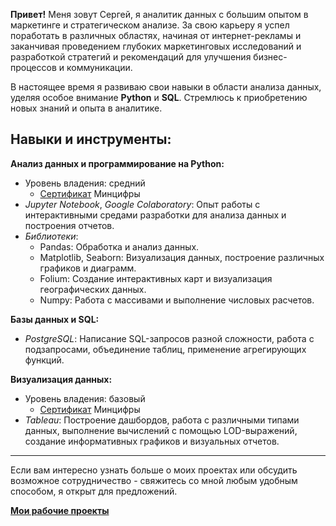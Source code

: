 **Привет!** Меня зовут Сергей, я аналитик данных с большим опытом в маркетинге и стратегическом анализе. За свою карьеру я успел поработать в различных областях, начиная от интернет-рекламы и заканчивая проведением глубоких маркетинговых исследований и разработкой стратегий и рекомендаций для улучшения бизнес-процессов и коммуникации.

В настоящее время я развиваю свои навыки в области анализа данных, уделяя особое внимание **Python** и **SQL**. Стремлюсь к приобретению новых знаний и опыта в аналитике.

## Навыки и инструменты:
**Анализ данных и программирование на Python:**
- Уровень владения: средний
  - [Сертификат](https://github.com/serobabov/serobabov/blob/0f8b8a01e623148a35a08fc17c060f6a255ac390/sert_Python.pdf) Минцифры
- *Jupyter Notebook*, *Google Colaboratory*: Опыт работы с интерактивными средами разработки для анализа данных и построения отчетов.
- *Библиотеки*:
  - Pandas: Обработка и анализ данных.
  - Matplotlib, Seaborn: Визуализация данных, построение различных графиков и диаграмм.
  - Folium: Создание интерактивных карт и визуализация географических данных.
  - Numpy: Работа с массивами и выполнение числовых расчетов.

**Базы данных и SQL:**
- *PostgreSQL*: Написание SQL-запросов разной сложности, работа с подзапросами, объединение таблиц, применение агрегирующих функций.

**Визуализация данных:**
- Уровень владения: базовый
  - [Сертификат](https://github.com/serobabov/serobabov/blob/0f8b8a01e623148a35a08fc17c060f6a255ac390/sert_SQL.pdf) Минцифры
- *Tableau*: Построение дашбордов, работа с различными типами данных, выполнение вычислений с помощью LOD-выражений, создание информативных графиков и визуальных отчетов.

---
Если вам интересно узнать больше о моих проектах или обсудить возможное сотрудничество - свяжитесь со мной любым удобным способом, я открыт для предложений.  

[**Мои рабочие проекты**](https://github.com/serobabov/work.projects.git)
